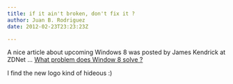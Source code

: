 ```yaml
---
title: if it ain't broken, don't fix it ?
author: Juan B. Rodriguez
date: 2012-02-23T23:23:23Z

---
```


A nice article about upcoming Windows 8 was posted by James Kendrick at ZDNet ... [What problem does Window 8 solve ?](http://www.zdnet.com/blog/mobile-news/what-problem-does-windows-8-solve/6856)

I find the new logo kind of hideous :) 
